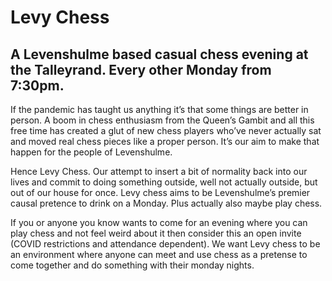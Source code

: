 # Levy Chess

## A Levenshulme based casual chess evening at the Talleyrand. Every other Monday from 7:30pm.

If the pandemic has taught us anything it’s that some things are better in person. A boom in chess enthusiasm from the Queen’s Gambit and all this free time has created a glut of new chess players who’ve never actually sat and moved real chess pieces like a proper person. It’s our aim to make that happen for the people of Levenshulme.

Hence Levy Chess. Our attempt to insert a bit of normality back into our lives and commit to doing something outside, well not actually outside, but out of our house for once. Levy chess aims to be Levenshulme’s premier causal pretence to drink on a Monday. Plus actually also maybe play chess.

If you or anyone you know wants to come for an evening where you can play chess and not feel weird about it then consider this an open invite (COVID restrictions and attendance dependent). We want Levy chess to be an environment where anyone can meet and use chess as a pretense to come together and do something with their monday nights.
